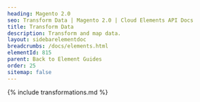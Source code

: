 ```yaml
---
heading: Magento 2.0
seo: Transform Data | Magento 2.0 | Cloud Elements API Docs
title: Transform Data
description: Transform and map data.
layout: sidebarelementdoc
breadcrumbs: /docs/elements.html
elementId: 815
parent: Back to Element Guides
order: 25
sitemap: false
---
```


{% include transformations.md %}
